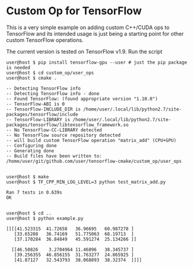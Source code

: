 Custom Op for TensorFlow
========================

This is a very simple example on adding custom C++/CUDA ops to TensorFlow and its intended usage is just being a starting point for other custom TensorFlow operations.

The current version is tested on TensorFlow v1.9. Run the script

```console
user@host $ pip install tensorflow-gpu --user # just the pip package is needed
user@host $ cd custom_op/user_ops
user@host $ cmake .

-- Detecting TensorFlow info
-- Detecting TensorFlow info - done
-- Found TensorFlow: (found appropriate version "1.10.0")
-- TensorFlow-ABI is 0
-- TensorFlow-INCLUDE_DIR is /home/user/.local/lib/python2.7/site-packages/tensorflow/include
-- TensorFlow-LIBRARY is /home/user/.local/lib/python2.7/site-packages/tensorflow/libtensorflow_framework.so
-- No TensorFlow-CC-LIBRARY detected
-- No TensorFlow source repository detected
-- will build custom TensorFlow operation "matrix_add" (CPU+GPU)
-- Configuring done
-- Generating done
-- Build files have been written to: /home/user/git/github.com/user/tensorflow-cmake/custom_op/user_ops


user@host $ make
user@host $ TF_CPP_MIN_LOG_LEVEL=3 python test_matrix_add.py

Ran 7 tests in 0.639s
OK


user@host $ cd ..
user@host $ python example.py

[[[[41.523315  41.72658   36.96695   60.987278 ]
   [33.65208   36.74169   51.775063  68.19713  ]
   [37.170284  36.84849   45.591274  25.134266 ]]

  [[46.50826    3.2704964 11.46896   38.345737 ]
   [39.256355  46.856155  31.763277  24.865925 ]
   [41.87127   32.543793  38.068893  38.32374  ]]]]

```